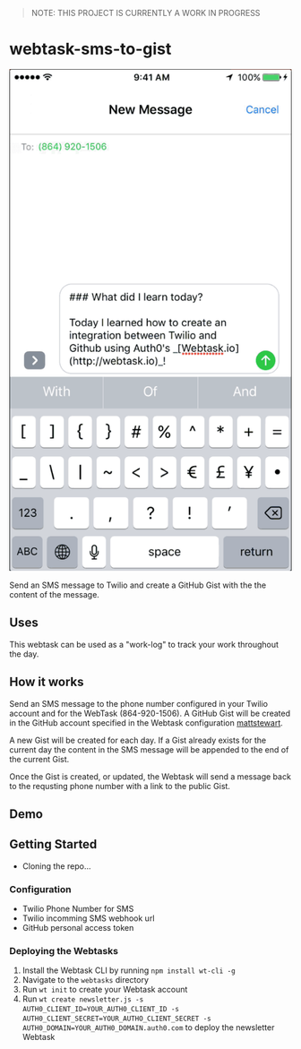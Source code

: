 > NOTE: THIS PROJECT IS CURRENTLY A WORK IN PROGRESS

# webtask-sms-to-gist

![sms-to-gist-prewiew](/assets/preview.gif)

Send an SMS message to Twilio and create a GitHub Gist with the the content of the message. 

## Uses

This webtask can be used as a "work-log" to track your work throughout the day.

## How it works

Send an SMS message to the phone number configured in your Twilio account and for the WebTask (864-920-1506). A GitHub Gist will be created in the GitHub account specified in the Webtask configuration [mattstewart](https://github.com/mattstewart/).

A new Gist will be created for each day. If a Gist already exists for the current day the content in the SMS message will be appended to the end of the current Gist. 

Once the Gist is created, or updated, the Webtask will send a message back to the requsting phone number with a link to the public Gist.

## Demo

## Getting Started

* Cloning the repo...

### Configuration
* Twilio Phone Number for SMS
* Twilio incomming SMS webhook url
* GitHub personal access token

### Deploying the Webtasks

1. Install the Webtask CLI by running `npm install wt-cli -g`
2. Navigate to the `webtasks` directory
3. Run `wt init` to create your Webtask account
4. Run `wt create newsletter.js -s AUTH0_CLIENT_ID=YOUR_AUTH0_CLIENT_ID -s AUTH0_CLIENT_SECRET=YOUR_AUTHO_CLIENT_SECRET -s AUTH0_DOMAIN=YOUR_AUTH0_DOMAIN.auth0.com` to deploy the newsletter Webtask
